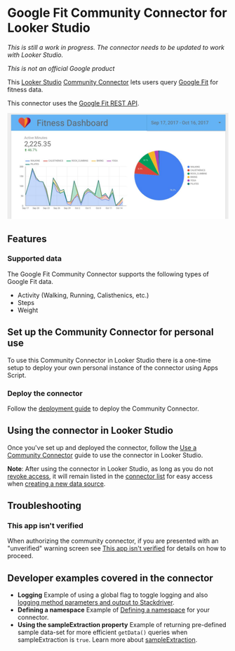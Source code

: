 # Google Fit Community Connector for Looker Studio

_This is still a work in progress. The connector needs to be updated to work with Looker Studio._

_This is not an official Google product_

This [Looker Studio] [Community Connector] lets users query [Google Fit] for
fitness data.

This connector uses the [Google Fit REST API].

![An example report in Looker Studio that shows fitness activity data from Google Fit][screenshot]

## Features

### Supported data

The Google Fit Community Connector supports the following types of Google Fit
data.

- Activity (Walking, Running, Calisthenics, etc.)
- Steps
- Weight

## Set up the Community Connector for personal use

To use this Community Connector in Looker Studio there is a one-time setup to
deploy your own personal instance of the connector using Apps Script.

### Deploy the connector

Follow the [deployment guide] to deploy the Community Connector.

## Using the connector in Looker Studio

Once you've set up and deployed the connector, follow the
[Use a Community Connector] guide to use the connector in Looker Studio.

**Note**: After using the connector in Looker Studio, as long as you do not
[revoke access], it will remain listed in the [connector list] for easy access
when [creating a new data source].

## Troubleshooting

### This app isn't verified

When authorizing the community connector, if you are presented with an
"unverified" warning screen see [This app isn't verified] for details on how to
proceed.

## Developer examples covered in the connector

- **Logging**
  Example of using a global flag to toggle logging and also [logging method
  parameters and output to Stackdriver][_cc logging].
- **Defining a namespace**
  Example of [Defining a namespace][_js namespace] for your connector.
- **Using the sampleExtraction property**
  Example of returning pre-defined sample data-set for more efficient
  `getData()` queries when sampleExtraction is `true`. Learn more about
  [sampleExtraction][_sample extraction].

[Looker Studio]: https://lookerstudio.google.com/
[Community Connector]: https://developers.google.com/looker-studio/connector
[Google Fit]: https://fit.google.com
[Google Fit REST API]: https://developers.google.com/fit/rest/
[screenshot]: ./screenshot.jpg?raw=true
[deployment guide]: ../deploy.md
[Use a Community Connector]: https://developers.google.com/datastudio/connector/use
[revoke access]: https://support.google.com/datastudio/answer/9053467
[connector list]: https://lookerstudio.google.com/navigation/datasources
[creating a new data source]: https://support.google.com/datastudio/answer/6300774
[This app isn't verified]: ../verification.md
[_cc logging]: https://developers.google.com/looker-studio/connector/debug#apps_script_logging
[_js namespace]: https://stackoverflow.com/questions/881515/how-do-i-declare-a-namespace-in-javascript
[_sample extraction]: https://developers.google.com/looker-studio/connector/reference#getdata
